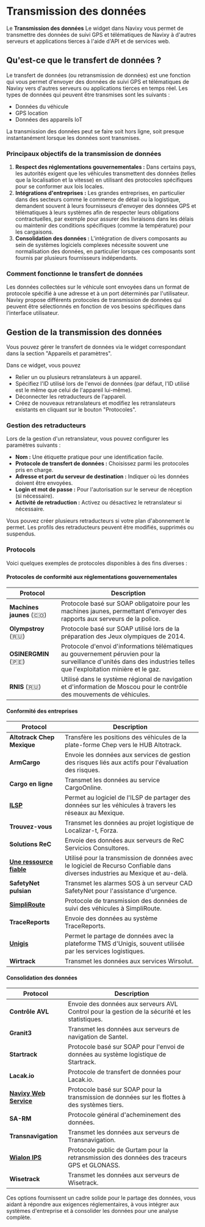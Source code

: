 # Transmission des données

Le **Transmission des données** Le widget dans Navixy vous permet de transmettre des données de suivi GPS et télématiques de Navixy à d'autres serveurs et applications tierces à l'aide d'API et de services web.

## Qu'est-ce que le transfert de données ?

Le transfert de données (ou retransmission de données) est une fonction qui vous permet d'envoyer des données de suivi GPS et télématiques de Navixy vers d'autres serveurs ou applications tierces en temps réel. Les types de données qui peuvent être transmises sont les suivants :

* Données du véhicule
* GPS location
* Données des appareils IoT

La transmission des données peut se faire soit hors ligne, soit presque instantanément lorsque les données sont transmises.

### Principaux objectifs de la transmission de données

1. **Respect des réglementations gouvernementales :** Dans certains pays, les autorités exigent que les véhicules transmettent des données (telles que la localisation et la vitesse) en utilisant des protocoles spécifiques pour se conformer aux lois locales.
2. **Intégrations d'entreprises :** Les grandes entreprises, en particulier dans des secteurs comme le commerce de détail ou la logistique, demandent souvent à leurs fournisseurs d'envoyer des données GPS et télématiques à leurs systèmes afin de respecter leurs obligations contractuelles, par exemple pour assurer des livraisons dans les délais ou maintenir des conditions spécifiques (comme la température) pour les cargaisons.
3. **Consolidation des données :** L'intégration de divers composants au sein de systèmes logiciels complexes nécessite souvent une normalisation des données, en particulier lorsque ces composants sont fournis par plusieurs fournisseurs indépendants.

### Comment fonctionne le transfert de données

Les données collectées sur le véhicule sont envoyées dans un format de protocole spécifié à une adresse et à un port déterminés par l'utilisateur. Navixy propose différents protocoles de transmission de données qui peuvent être sélectionnés en fonction de vos besoins spécifiques dans l'interface utilisateur.

## Gestion de la transmission des données

Vous pouvez gérer le transfert de données via le widget correspondant dans la section "Appareils et paramètres".

Dans ce widget, vous pouvez

* Relier un ou plusieurs retranslateurs à un appareil.
* Spécifiez l'ID utilisé lors de l'envoi de données (par défaut, l'ID utilisé est le même que celui de l'appareil lui-même).
* Déconnecter les retraducteurs de l'appareil.
* Créez de nouveaux retranslateurs et modifiez les retranslateurs existants en cliquant sur le bouton "Protocoles".

### Gestion des retraducteurs

Lors de la gestion d'un retranslateur, vous pouvez configurer les paramètres suivants :

* **Nom :** Une étiquette pratique pour une identification facile.
* **Protocole de transfert de données :** Choisissez parmi les protocoles pris en charge.
* **Adresse et port du serveur de destination :** Indiquer où les données doivent être envoyées.
* **Login et mot de passe :** Pour l'autorisation sur le serveur de réception (si nécessaire).
* **Activité de retraduction :** Activez ou désactivez le retranslateur si nécessaire.

Vous pouvez créer plusieurs retraducteurs si votre plan d'abonnement le permet. Les profils des retraducteurs peuvent être modifiés, supprimés ou suspendus.

### Protocols

Voici quelques exemples de protocoles disponibles à des fins diverses :

#### Protocoles de conformité aux réglementations gouvernementales

| Protocol                   | Description                                                                                                                                                           |
| -------------------------- | --------------------------------------------------------------------------------------------------------------------------------------------------------------------- |
| **Machines jaunes** (🇨🇴) | Protocole basé sur SOAP obligatoire pour les machines jaunes, permettant d'envoyer des rapports aux serveurs de la police.                                            |
| **Olympstroy** (🇷🇺)      | Protocole basé sur SOAP utilisé lors de la préparation des Jeux olympiques de 2014.                                                                                   |
| **OSINERGMIN** (🇵🇪)      | Protocole d'envoi d'informations télématiques au gouvernement péruvien pour la surveillance d'unités dans des industries telles que l'exploitation minière et le gaz. |
| **RNIS** (🇷🇺)            | Utilisé dans le système régional de navigation et d'information de Moscou pour le contrôle des mouvements de véhicules.                                               |

#### Conformité des entreprises

| Protocol                                                                       | Description                                                                                                                   |
| ------------------------------------------------------------------------------ | ----------------------------------------------------------------------------------------------------------------------------- |
| **Altotrack Chep Mexique**                                                     | Transfère les positions des véhicules de la plate-forme Chep vers le HUB Altotrack.                                           |
| **ArmCargo**                                                                   | Envoie les données aux services de gestion des risques liés aux actifs pour l'évaluation des risques.                         |
| **Cargo en ligne**                                                             | Transmet les données au service CargoOnline.                                                                                  |
| [**ILSP**](transmission-des-donnees-1/ilsp.md)                                 | Permet au logiciel de l'ILSP de partager des données sur les véhicules à travers les réseaux au Mexique.                      |
| **Trouvez-vous**                                                               | Transmet les données au projet logistique de Localizar-t, Forza.                                                              |
| **Solutions ReC**                                                              | Envoie des données aux serveurs de ReC Servicios Consultores.                                                                 |
| [**Une ressource fiable**](transmission-des-donnees-1/une-ressource-fiable.md) | Utilisé pour la transmission de données avec le logiciel de Recurso Confiable dans diverses industries au Mexique et au-delà. |
| **SafetyNet pulsian**                                                          | Transmet les alarmes SOS à un serveur CAD SafetyNet pour l'assistance d'urgence.                                              |
| [**SimpliRoute**](transmission-des-donnees-1/simpliroute.md)                   | Protocole de transmission des données de suivi des véhicules à SimpliRoute.                                                   |
| **TraceReports**                                                               | Envoie des données au système TraceReports.                                                                                   |
| [**Unigis**](transmission-des-donnees-1/unigis.md)                             | Permet le partage de données avec la plateforme TMS d'Unigis, souvent utilisée par les services logistiques.                  |
| **Wirtrack**                                                                   | Transmet les données aux services Wirsolut.                                                                                   |

#### Consolidation des données

| Protocol                                                          | Description                                                                                     |
| ----------------------------------------------------------------- | ----------------------------------------------------------------------------------------------- |
| **Contrôle AVL**                                                  | Envoie des données aux serveurs AVL Control pour la gestion de la sécurité et les statistiques. |
| **Granit3**                                                       | Transmet les données aux serveurs de navigation de Santel.                                      |
| **Startrack**                                                     | Protocole basé sur SOAP pour l'envoi de données au système logistique de Startrack.             |
| **Lacak.io**                                                      | Protocole de transfert de données pour Lacak.io.                                                |
| [**Navixy Web Service**](transmission-des-donnees-1/navixy-ws.md) | Protocole basé sur SOAP pour la transmission de données sur les flottes à des systèmes tiers.   |
| **SA-RM**                                                         | Protocole général d'acheminement des données.                                                   |
| **Transnavigation**                                               | Transmet les données aux serveurs de Transnavigation.                                           |
| [**Wialon IPS**](transmission-des-donnees-1/wialon-ips.md)        | Protocole public de Gurtam pour la retransmission des données des traceurs GPS et GLONASS.      |
| **Wisetrack**                                                     | Transmet les données aux serveurs de Wisetrack.                                                 |

Ces options fournissent un cadre solide pour le partage des données, vous aidant à répondre aux exigences réglementaires, à vous intégrer aux systèmes d'entreprise et à consolider les données pour une analyse complète.

